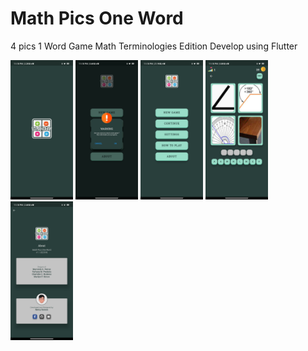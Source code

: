 # Math Pics One Word

4 pics 1 Word Game Math Terminologies Edition 
Develop using Flutter 

<img
  src="/assets/Screenshot/ss_1.jpg"
  alt="Alt text"
  title="ss1"
  style="display: inline-block; margin: 0 auto; max-width: 100px">
<img
  src="/assets/Screenshot/ss_2.jpg"
  alt="Alt text"
  title="ss1"
  style="display: inline-block; margin: 0 auto; max-width: 100px">
<img
  src="/assets/Screenshot/ss_3.jpg"
  alt="Alt text"
  title="ss1"
  style="display: inline-block; margin: 0 auto; max-width: 100px">
 <img
  src="/assets/Screenshot/ss_4.jpg"
  alt="Alt text"
  title="ss1"
  style="display: inline-block; margin: 0 auto; max-width: 100px">
 <img
  src="/assets/Screenshot/ss_5.jpg"
  alt="Alt text"
  title="ss1"
  style="display: inline-block; margin: 0 auto; max-width: 100px">
